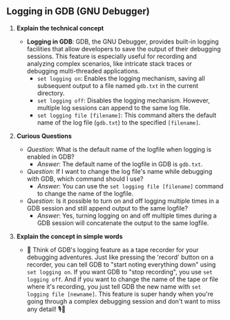 **Logging in GDB (GNU Debugger)**
---
1. **Explain the technical concept**
   - **Logging in GDB**: GDB, the GNU Debugger, provides built-in logging facilities that allow developers to save the output of their debugging sessions. This feature is especially useful for recording and analyzing complex scenarios, like intricate stack traces or debugging multi-threaded applications.
     - `set logging on`: Enables the logging mechanism, saving all subsequent output to a file named `gdb.txt` in the current directory.
     - `set logging off`: Disables the logging mechanism. However, multiple log sessions can append to the same log file.
     - `set logging file [filename]`: This command alters the default name of the log file (`gdb.txt`) to the specified `[filename]`.
     
2. **Curious Questions**
   - *Question*: What is the default name of the logfile when logging is enabled in GDB?
     - *Answer*: The default name of the logfile in GDB is `gdb.txt`.
   - *Question*: If I want to change the log file's name while debugging with GDB, which command should I use?
     - *Answer*: You can use the `set logging file [filename]` command to change the name of the logfile.
   - *Question*: Is it possible to turn on and off logging multiple times in a GDB session and still append output to the same logfile?
     - *Answer*: Yes, turning logging on and off multiple times during a GDB session will concatenate the output to the same logfile.

3. **Explain the concept in simple words**
   - 📖 Think of GDB's logging feature as a tape recorder for your debugging adventures. Just like pressing the 'record' button on a recorder, you can tell GDB to "start noting everything down" using `set logging on`. If you want GDB to "stop recording", you use `set logging off`. And if you want to change the name of the tape or file where it's recording, you just tell GDB the new name with `set logging file [newname]`. This feature is super handy when you're going through a complex debugging session and don't want to miss any detail! 🎙️📼